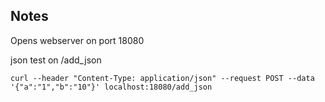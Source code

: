 ## Notes

Opens webserver on port 18080

json test on /add_json

```
curl --header "Content-Type: application/json" --request POST --data '{"a":"1","b":"10"}' localhost:18080/add_json
```
